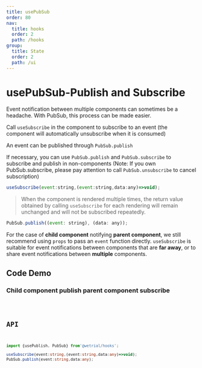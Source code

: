 ```yaml
---
title: usePubSub
order: 80
nav:
  title: hooks
  order: 2
  path: /hooks
group:
  title: State
  order: 2
  path: /ui
---
```


# usePubSub-Publish and Subscribe

Event notification between multiple components can sometimes be a headache. With PubSub, this process can be made easier.

Call `useSubscribe` in the component to subscribe to an event (the component will automatically unsubscribe when it is consumed)

An event can be published through `PubSub.publish`

If necessary, you can use `PubSub.publish` and `PubSub.subscribe` to subscribe and publish in non-components (Note: If you own PubSub.subscribe, please pay attention to call `PubSub.unsubscribe` to cancel subscription)

```js
useSubscribe(event:string,(event:string,data:any)=>void);
```

> When the component is rendered multiple times, the return value obtained by calling `useSubscribe` for each rendering will remain unchanged and will not be subscribed repeatedly.

```js
PubSub.publish((event: string), (data: any));
```

For the case of **child component** notifying **parent component**, we still recommend using `props` to pass an `event` function directly. `useSubscribe` is suitable for event notifications between components that are **far away**, or to share event notifications between **multiple** components.

## Code Demo

### Child component publish parent component subscribe

<code src="../demos/usePubSub.tsx">

## API

```typescript
import {usePublish, PubSub} from'@wetrial/hooks';

useSubscribe(event:string,(event:string,data:any)=>void);
PubSub.publish(event:string,data:any);
```
